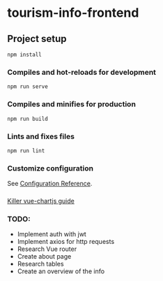 # tourism-info-frontend

## Project setup
```
npm install
```

### Compiles and hot-reloads for development
```
npm run serve
```

### Compiles and minifies for production
```
npm run build
```

### Lints and fixes files
```
npm run lint
```

### Customize configuration
See [Configuration Reference](https://cli.vuejs.org/config/).

### 
[Killer vue-chartjs guide](https://www.digitalocean.com/community/tutorials/vuejs-vue-chart-js)

### TODO: 
* Implement auth with jwt
* Implement axios for http requests
* Research Vue router
* Create about page
* Research tables 
* Create an overview of the info
